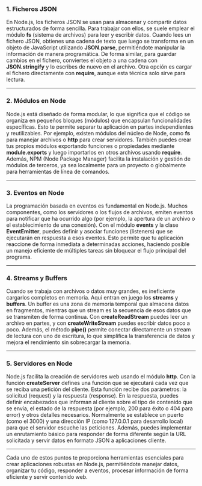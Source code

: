 ### 1. Ficheros JSON

En Node.js, los ficheros JSON se usan para almacenar y compartir datos estructurados de forma sencilla. Para trabajar con ellos, se suele emplear el módulo **fs** (sistema de archivos) para leer y escribir datos. Cuando lees un fichero JSON, obtienes una cadena de texto que luego se transforma en un objeto de JavaScript utilizando **JSON.parse**, permitiéndote manipular la información de manera programática. De forma similar, para guardar cambios en el fichero, conviertes el objeto a una cadena con **JSON.stringify** y lo escribes de nuevo en el archivo. Otra opción es cargar el fichero directamente con **require**, aunque esta técnica solo sirve para lectura.  

---

### 2. Módulos en Node

Node.js está diseñado de forma modular, lo que significa que el código se organiza en pequeños bloques (módulos) que encapsulan funcionalidades específicas. Esto te permite separar tu aplicación en partes independientes y reutilizables. Por ejemplo, existen módulos del núcleo de Node, como **fs** para manejar archivos o **http** para crear servidores. También puedes crear tus propios módulos exportando funciones o propiedades mediante **module.exports** y luego importarlos en otros archivos usando **require**. Además, NPM (Node Package Manager) facilita la instalación y gestión de módulos de terceros, ya sea localmente para un proyecto o globalmente para herramientas de línea de comandos.  

---

### 3. Eventos en Node

La programación basada en eventos es fundamental en Node.js. Muchos componentes, como los servidores o los flujos de archivos, emiten eventos para notificar que ha ocurrido algo (por ejemplo, la apertura de un archivo o el establecimiento de una conexión). Con el módulo **events** y la clase **EventEmitter**, puedes definir y asociar funciones (listeners) que se ejecutarán en respuesta a esos eventos. Esto permite que tu aplicación reaccione de forma inmediata a determinadas acciones, haciendo posible un manejo eficiente de múltiples tareas sin bloquear el flujo principal del programa.  

---

### 4. Streams y Buffers

Cuando se trabaja con archivos o datos muy grandes, es ineficiente cargarlos completos en memoria. Aquí entran en juego los **streams** y **buffers**. Un buffer es una zona de memoria temporal que almacena datos en fragmentos, mientras que un stream es la secuencia de esos datos que se transmiten de forma continua. Con **createReadStream** puedes leer un archivo en partes, y con **createWriteStream** puedes escribir datos poco a poco. Además, el método **pipe()** permite conectar directamente un stream de lectura con uno de escritura, lo que simplifica la transferencia de datos y mejora el rendimiento sin sobrecargar la memoria.  

---

### 5. Servidores en Node

Node.js facilita la creación de servidores web usando el módulo **http**. Con la función **createServer** defines una función que se ejecutará cada vez que se reciba una petición del cliente. Esta función recibe dos parámetros: la solicitud (request) y la respuesta (response). En la respuesta, puedes definir encabezados que informan al cliente sobre el tipo de contenido que se envía, el estado de la respuesta (por ejemplo, 200 para éxito o 404 para error) y otros detalles necesarios. Normalmente se establece un puerto (como el 3000) y una dirección IP (como 127.0.0.1 para desarrollo local) para que el servidor escuche las peticiones. Además, puedes implementar un enrutamiento básico para responder de forma diferente según la URL solicitada y servir datos en formato JSON a aplicaciones cliente.  

---

Cada uno de estos puntos te proporciona herramientas esenciales para crear aplicaciones robustas en Node.js, permitiéndote manejar datos, organizar tu código, responder a eventos, procesar información de forma eficiente y servir contenido web.